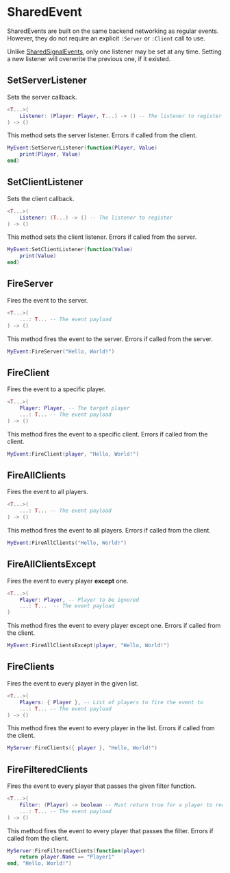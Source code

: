 # SharedEvent
SharedEvents are built on the same backend networking as regular events. However, they do not require an explicit `:Server` or `:Client` call to use.

Unlike [SharedSignalEvents](SharedSignalEvent), only one listener may be set at any time. Setting a new listener will overwrite the previous one, if it existed.

## SetServerListener <Badge type="tip" text="Server"></Badge>
Sets the server callback.
```lua
<T...>(
    Listener: (Player: Player, T...) -> () -- The listener to register
) -> ()
```
This method sets the server listener. Errors if called from the client.
```lua
MyEvent:SetServerListener(function(Player, Value)
    print(Player, Value)
end)
```

## SetClientListener <Badge type="warning" text="Client"></Badge>
Sets the client callback.
```lua
<T...>(
    Listener: (T...) -> () -- The listener to register
) -> ()
```
This method sets the client listener. Errors if called from the server.
```lua
MyEvent:SetClientListener(function(Value)
    print(Value)
end)
```

## FireServer <Badge type="warning" text="Client"></Badge>
Fires the event to the server.
```lua
<T...>(
    ...: T... -- The event payload
) -> ()
```
This method fires the event to the server. Errors if called from the server.
```lua
MyEvent:FireServer("Hello, World!")
```

## FireClient <Badge type="tip" text="Server"></Badge>
Fires the event to a specific player.
```lua
<T...>(
    Player: Player, -- The target player
    ...: T... -- The event payload
) -> ()
```
This method fires the event to a specific client. Errors if called from the client.
```lua
MyEvent:FireClient(player, "Hello, World!")
```

## FireAllClients <Badge type="tip" text="Server"></Badge>
Fires the event to all players.
```lua
<T...>(
    ...: T... -- The event payload
) -> ()
```
This method fires the event to all players. Errors if called from the client.
```lua
MyEvent:FireAllClients("Hello, World!")
```

## FireAllClientsExcept <Badge type="tip" text="Server"></Badge>
Fires the event to every player **except** one.
```lua
<T...>(
    Player: Player, -- Player to be ignored
    ...: T...  -- The event payload
)
```
This method fires the event to every player except one. Errors if called from the client.
```lua
MyEvent:FireAllClientsExcept(player, "Hello, World!")
```

## FireClients <Badge type="tip" text="Server"></Badge>
Fires the event to every player in the given list.
```lua
<T...>(
    Players: { Player }, -- List of players to fire the event to
    ...: T... -- The event payload
) -> ()
```
This method fires the event to every player in the list. Errors if called from the client.
```lua
MyServer:FireClients({ player }, "Hello, World!")
```

## FireFilteredClients <Badge type="tip" text="Server"></Badge>
Fires the event to every player that passes the given filter function.
```lua
<T...>(
    Filter: (Player) -> boolean -- Must return true for a player to receive the event.
    ...: T... -- The event payload
) -> ()
```
This method fires the event to every player that passes the filter. Errors if called from the client.
```lua
MyServer:FireFilteredClients(function(player)
	return player.Name == "Player1"
end, "Hello, World!")
```